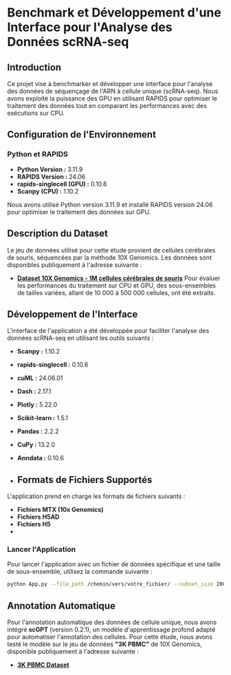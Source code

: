 # Benchmark et Développement d'une Interface pour l'Analyse des Données scRNA-seq

## Introduction

Ce projet vise à benchmarker et développer une interface pour l'analyse des données de séquençage de l'ARN à cellule unique (scRNA-seq). Nous avons exploité la puissance des GPU en utilisant RAPIDS pour optimiser le traitement des données tout en comparant les performances avec des exécutions sur CPU.

## Configuration de l'Environnement

### Python et RAPIDS

- **Python Version :** 3.11.9
- **RAPIDS Version :** 24.06
- **rapids-singlecell (GPU) :** 0.10.6
- **Scanpy (CPU) :** 1.10.2

Nous avons utilisé Python version 3.11.9 et installé RAPIDS version 24.06 pour optimiser le traitement des données sur GPU.

## Description du Dataset

Le jeu de données utilisé pour cette étude provient de cellules cérébrales de souris, séquencées par la méthode 10X Genomics. Les données sont disponibles publiquement à l'adresse suivante :

- **[Dataset 10X Genomics - 1M cellules cérébrales de souris](https://rapids-single-cell-examples.s3.us-east-2.amazonaws.com/1M_brain_cells_10X.sparse.h5ad)**
 Pour évaluer les performances du traitement sur CPU et GPU, des sous-ensembles de tailles variées, allant de 10 000 à 500 000 cellules, ont été extraits.


## Développement de l'Interface

L'interface de l'application a été développée pour faciliter l'analyse des données scRNA-seq en utilisant les outils suivants :

- **Scanpy :** 1.10.2
- **rapids-singlecell :** 0.10.6
- **cuML :** 24.06.01
- **Dash :** 2.17.1
- **Plotly :** 5.22.0
- **Scikit-learn  :** 1.5.1
- **Pandas  :** 2.2.2
- **CuPy :** 13.2.0
- **Anndata  :** 0.10.6

- ## Formats de Fichiers Supportés

L'application prend en charge les formats de fichiers suivants :

- **Fichiers MTX (10x Genomics)** 
- **Fichiers H5AD** 
- **Fichiers H5**
- 
### Lancer l'Application

Pour lancer l'application avec un fichier de données spécifique et une taille de sous-ensemble, utilisez la commande suivante :

```bash
python App.py --file_path /chemin/vers/votre_fichier/ --subset_size 200000
```

## Annotation Automatique

Pour l'annotation automatique des données de cellule unique, nous avons intégré **scGPT** (version 0.2.1), un modèle d'apprentissage profond adapté pour automatiser l'annotation des cellules. Pour cette étude, nous avons testé le modèle sur le jeu de données **"3K PBMC"** de 10X Genomics, disponible publiquement à l'adresse suivante :

- **[3K PBMC Dataset](http://cf.10xgenomics.com/samples/cell-exp/1.1.0/pbmc3k/pbmc3k_filtered_gene_bc_matrices.tar.gz)**






